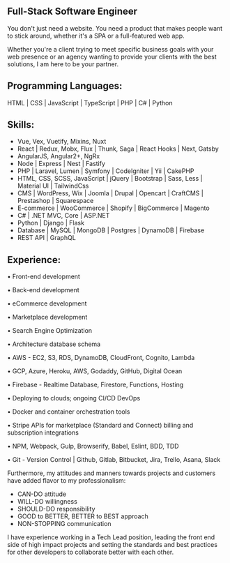 
## Full-Stack Software Engineer

You don't just need a website. You need a product that makes people want to stick around, whether it's a SPA or a full-featured web app.

Whether you're a client trying to meet specific business goals with your web presence or an agency wanting to provide your clients with the best solutions, I am here to be your partner.

## Programming Languages:

HTML | CSS | JavaScript | TypeScript | PHP | C# | Python

## Skills:
- Vue, Vex, Vuetify, Mixins, Nuxt
- React | Redux, Mobx, Flux | Thunk, Saga | React Hooks | Next, Gatsby
- AngularJS, Angular2+, NgRx
- Node | Express | Nest | Fastify
- PHP | Laravel, Lumen | Symfony | CodeIgniter | Yii | CakePHP
- HTML, CSS, SCSS, JavaScript | jQuery | Bootstrap | Sass, Less | Material UI | TailwindCss
- CMS | WordPress, Wix | Joomla | Drupal | Opencart | CraftCMS | Prestashop | Squarespace
- E-commerce | WooCommerce | Shopify | BigCommerce | Magento
- C# | .NET MVC, Core | ASP.NET
- Python | Django | Flask
- Database | MySQL | MongoDB | Postgres | DynamoDB | Firebase
- REST API | GraphQL

## Experience:

• Front-end development

• Back-end development

• eCommerce development

• Marketplace development

• Search Engine Optimization

• Architecture database schema

• AWS - EC2, S3, RDS, DynamoDB, CloudFront, Cognito, Lambda

• GCP, Azure, Heroku, AWS, Godaddy, GitHub, Digital Ocean

• Firebase - Realtime Database, Firestore, Functions, Hosting

• Deploying to clouds; ongoing CI/CD DevOps

• Docker and container orchestration tools

• Stripe APIs for marketplace (Standard and Connect) billing and subscription integrations

• NPM, Webpack, Gulp, Browserify, Babel, Eslint, BDD, TDD

• Git - Version Control | Github, Gitlab, Bitbucket, Jira, Trello, Asana, Slack


Furthermore, my attitudes and manners towards projects and customers have added flavor to my professionalism:

- CAN-DO attitude
- WILL-DO willingness
- SHOULD-DO responsibility
- GOOD to BETTER, BETTER to BEST approach
- NON-STOPPING communication

I have experience working in a Tech Lead position, leading the front end side of high impact projects and setting the standards and best practices for other developers to collaborate better with each other.
